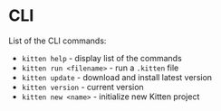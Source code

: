 # CLI

List of the CLI commands:

- `kitten help` - display list of the commands
- `kitten run <filename>` - run a `.kitten` file
- `kitten update` - download and install latest version
- `kitten version` - current version
- `kitten new <name>` - initialize new Kitten project